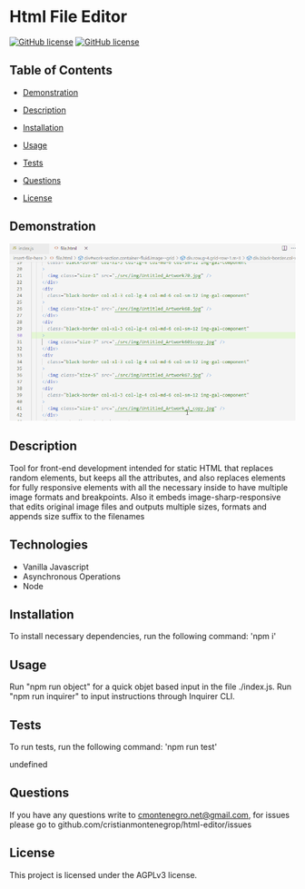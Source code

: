 
                
# Html File Editor
[![GitHub license](https://img.shields.io/badge/license-AGPLv3-blue.svg)](https://github.com/cristianmontenegrop/html-editor)
[![GitHub license](https://img.shields.io/badge/license-AGPLv3-green.svg)](github.com/cristianmontenegrop/html-editor)

## Table of Contents 

* [Demonstration](#Demonstration)

* [Description](#Description)

* [Installation](#installation)
* [Usage](#usage)
* [Tests](#tests)
* [Questions](#questions)


* [License](#license)

## Demonstration

[![Foo](./src/html-editor.gif)](github.com/cristianmontenegrop/html-editor) 

## Description

Tool for front-end development intended for static HTML that replaces random elements, but keeps all the attributes, and also replaces elements for fully responsive <picture> elements with all the necessary <source> inside to have multiple image formats and breakpoints. Also it embeds image-sharp-responsive that edits original image files and outputs multiple sizes, formats and appends size suffix to the filenames

## Technologies

<ul><li>Vanilla Javascript</li><li> Asynchronous Operations</li><li> Node</li></ul>
              
## Installation 
 To install necessary dependencies, run the following command: 'npm i'                   

## Usage 
 Run "npm run object" for a quick objet based input in the file ./index.js. Run "npm run inquirer" to input instructions through Inquirer CLI. 

## Tests 
 To run tests, run the following command: 'npm run test'

undefined

## Questions 
 If you have any questions write to cmontenegro.net@gmail.com, for issues please go to github.com/cristianmontenegrop/html-editor/issues

## License

This project is licensed under the AGPLv3 license.


                    